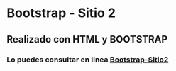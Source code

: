 # Bootstrap - Sitio 2

## Realizado con HTML y BOOTSTRAP

### Lo puedes consultar en linea [Bootstrap-Sitio2](http://www.fmattaperdomo.com/recursos/layout-bootstrap-2/)




